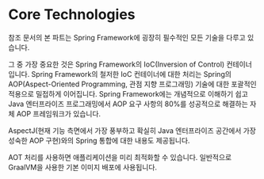 # Core Technologies

참조 문서의 본 파트는 Spring Framework에 굉장히 필수적인 모든 기술을 다루고 있습니다.

그 중 가장 중요한 것은 Spring Framework의 IoC(Inversion of Control) 컨테이너입니다. Spring Framework의 철저한 IoC 컨테이너에 대한 처리는 Spring의 AOP(Aspect-Oriented Programming, 관점 지향 프로그래밍) 기술에 대한 포괄적인 적용으로 밀접하게 이어집니다. Spring Framework에는 개념적으로 이해하기 쉽고 Java 엔터프라이즈 프로그래밍에서 AOP 요구 사항의 80%를 성공적으로 해결하는 자체 AOP 프레임워크가 있습니다.

AspectJ(현재 기능 측면에서 가장 풍부하고 확실히 Java 엔터프라이즈 공간에서 가장 성숙한 AOP 구현)와의 Spring 통합에 대한 내용도 제공됩니다.

AOT 처리를 사용하면 애플리케이션을 미리 최적화할 수 있습니다. 일반적으로 GraalVM을 사용한 기본 이미지 배포에 사용됩니다.
